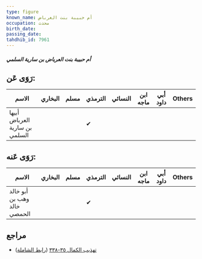 ```yaml
---
type: figure
known_name: أم حبيبة بنت العرباض
occupation: محدث
birth_date:
passing_date:
tahdhib_id: 7961
---
```

##### أم حبيبة بنت العرباض بن سارية السلمي

## رَوَى عَن:
| الاسم                         | البخاري | مسلم | الترمذي | النسائي | ابن ماجه | أبي داود | Others |
| ----------------------------- | ------- | ---- | ------- | ------- | -------- | -------- | ------ |
| أبيها العرباض بن سارية السلمي |         |      | ✔       |         |          |          |        |
## رَوَى عَنه:
| الاسم                       | البخاري | مسلم | الترمذي | النسائي | ابن ماجه | أبي داود | Others |
| --------------------------- | ------- | ---- | ------- | ------- | -------- | -------- | ------ |
| أبو خالد وهب بن خالد الحمصي |         |      | ✔       |         |          |          |        |
## مراجع
- [تهذيب الكمال ٣٥-٣٣٨](obsidian://open?vault=Tahdhib-al-Kamal&file=Figures/٧٩٦١-أم%20حبيبة%20بنت%20العرباض%20بن%20سارية%20السلمي) ([رابط الشاملة](https://shamela.ws/book/3722/18937))